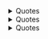 
<details>
  <summary>Quotes</summary>
  <pre>
  
> "My wealth, let son and bretheren part. Some things they cannot share.
My work well done, my noble heart, these are only mine to wear." - Jabir


“These are the days that must happen to you.” ― Walt Whitman
</pre>


</details>

<details>
  <summary>Quotes</summary>

> "My wealth, let son and bretheren part. Some things they cannot share.
My work well done, my noble heart, these are only mine to wear." - Jabir


“These are the days that must happen to you.” ― Walt Whitman


</details>


<details>
  <summary>Quotes</summary>
  <pre>
> "My wealth, let son and bretheren part. Some things they cannot share.
My work well done, my noble heart, these are only mine to wear." - Jabir
</pre>

<pre>
“These are\ the days\ that must\ happen to you.” ― Walt Whitman
</pre>


</details>
